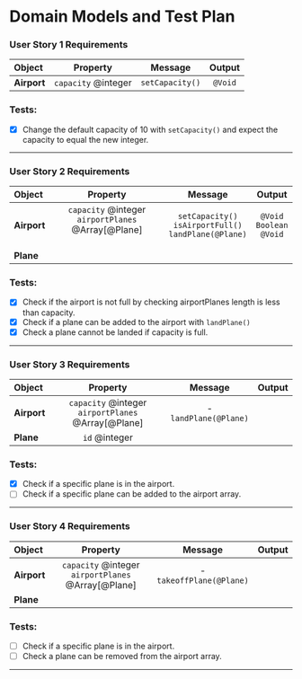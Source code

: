 # Domain Models and Test Plan

<!-- ### **User Story 1 Requirements**

| Object | Property | Message | Output |
| :--- | :---: | :---: | :---: | 
| **Airport** | `capacity` @integer | `setCapacity(@integer)` | `@Void` | 

### Tests:
- [ ] Define capacity using ```setCapacity()``` and expect `capacity` to equal the integer.
--- -->

### **User Story 1 Requirements**

| Object  |     Property      |    Message    | Output |
| :------ | :---------------: | :-----------: | :----: |
| **Airport** | `capacity` @integer | `setCapacity()` | `@Void`  |


### Tests:
- [x] Change the default capacity of 10 with ```setCapacity()``` and expect the capacity to equal the new integer.
---

### **User Story 2 Requirements**

| Object  |     Property      |    Message    | Output |
| :------ | :---------------: | :-----------: | :----: |
| **Airport** | `capacity` @integer <br> `airportPlanes` @Array[@Plane] <br><br> | `setCapacity()` <br> `isAirportFull()` <br> `landPlane(@Plane)` | `@Void` <br> `Boolean` <br> `@Void`|
| **Plane** |  |  |  |

### Tests:
- [x] Check if the airport is not full by checking airportPlanes length is less than capacity.
- [x] Check if a plane can be added to the airport with `landPlane()`
- [x] Check a plane cannot be landed if capacity is full.

---

### **User Story 3 Requirements**

| Object | Property | Message | Output |
| :--- | :---: | :---: | :---: |
| **Airport** | `capacity` @integer <br> `airportPlanes` @Array[@Plane] | - <br>`landPlane(@Plane)` | |
| **Plane** | `id` @integer | | |

### Tests:
- [x] Check if a specific plane is in the airport.
- [ ] Check if a specific plane can be added to the airport array.

---

### **User Story 4 Requirements**

| Object | Property | Message | Output |
| :--- | :---: | :---: | :---: |
| **Airport**| `capacity` @integer <br> `airportPlanes` @Array[@Plane] | - <br> `takeoffPlane(@Plane)` | |
| **Plane** |  | | | 

### Tests:
- [ ] Check if a specific plane is in the airport.
- [ ] Check a plane can be removed from the airport array.

---